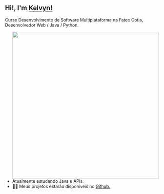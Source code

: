 <h2>Hi!, I'm <a href="https://github.com/KelvynHesley">Kelvyn!</a></h2>
<p> Curso Desenvolvimento de Software Multiplataforma na Fatec Cotia, Desenvolvedor Web / Java / Python.
  
</p>

<img align="right" src="https://media.giphy.com/media/9gISqB3tncMmY/giphy.gif" width="480" />

<ul>
    <li>Atualmente estudando Java e APIs.</li>
    <li>👨‍💻 Meus projetos estarão disponíveis no <a href="https://github.com/KelvynHesley">Github.</a> </li>
</ul>
